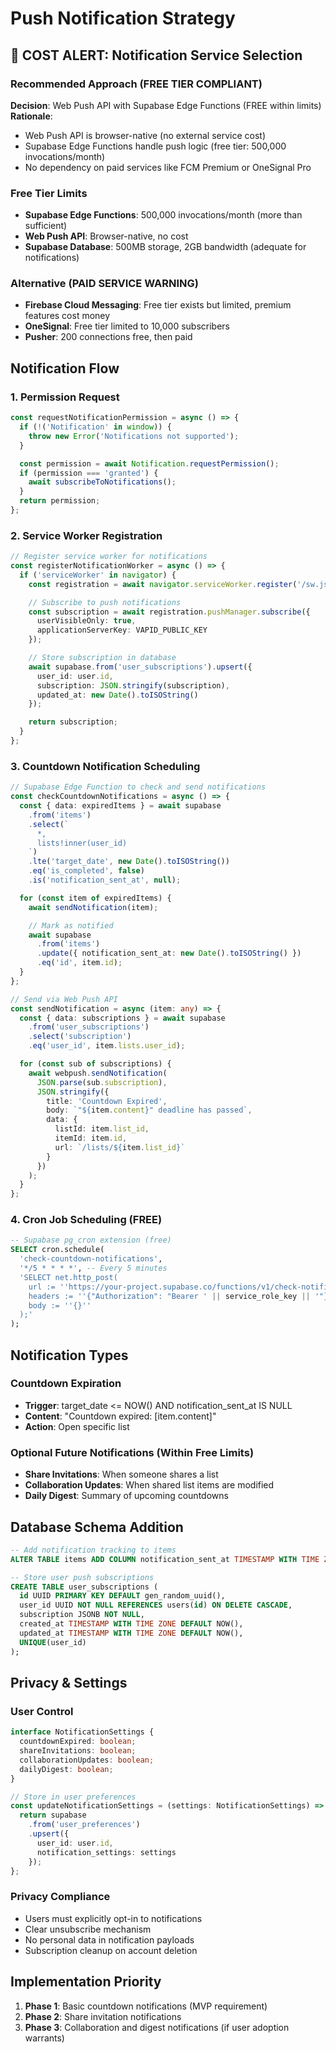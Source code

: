 # Push Notification Strategy

## 🚨 COST ALERT: Notification Service Selection

### Recommended Approach (FREE TIER COMPLIANT)

**Decision**: Web Push API with Supabase Edge Functions (FREE within limits)
**Rationale**:
- Web Push API is browser-native (no external service cost)
- Supabase Edge Functions handle push logic (free tier: 500,000 invocations/month)
- No dependency on paid services like FCM Premium or OneSignal Pro

### Free Tier Limits
- **Supabase Edge Functions**: 500,000 invocations/month (more than sufficient)
- **Web Push API**: Browser-native, no cost
- **Supabase Database**: 500MB storage, 2GB bandwidth (adequate for notifications)

### Alternative (PAID SERVICE WARNING)
- **Firebase Cloud Messaging**: Free tier exists but limited, premium features cost money
- **OneSignal**: Free tier limited to 10,000 subscribers
- **Pusher**: 200 connections free, then paid

## Notification Flow

### 1. Permission Request
```typescript
const requestNotificationPermission = async () => {
  if (!('Notification' in window)) {
    throw new Error('Notifications not supported');
  }

  const permission = await Notification.requestPermission();
  if (permission === 'granted') {
    await subscribeToNotifications();
  }
  return permission;
};
```

### 2. Service Worker Registration
```typescript
// Register service worker for notifications
const registerNotificationWorker = async () => {
  if ('serviceWorker' in navigator) {
    const registration = await navigator.serviceWorker.register('/sw.js');

    // Subscribe to push notifications
    const subscription = await registration.pushManager.subscribe({
      userVisibleOnly: true,
      applicationServerKey: VAPID_PUBLIC_KEY
    });

    // Store subscription in database
    await supabase.from('user_subscriptions').upsert({
      user_id: user.id,
      subscription: JSON.stringify(subscription),
      updated_at: new Date().toISOString()
    });

    return subscription;
  }
};
```

### 3. Countdown Notification Scheduling
```typescript
// Supabase Edge Function to check and send notifications
const checkCountdownNotifications = async () => {
  const { data: expiredItems } = await supabase
    .from('items')
    .select(`
      *,
      lists!inner(user_id)
    `)
    .lte('target_date', new Date().toISOString())
    .eq('is_completed', false)
    .is('notification_sent_at', null);

  for (const item of expiredItems) {
    await sendNotification(item);

    // Mark as notified
    await supabase
      .from('items')
      .update({ notification_sent_at: new Date().toISOString() })
      .eq('id', item.id);
  }
};

// Send via Web Push API
const sendNotification = async (item: any) => {
  const { data: subscriptions } = await supabase
    .from('user_subscriptions')
    .select('subscription')
    .eq('user_id', item.lists.user_id);

  for (const sub of subscriptions) {
    await webpush.sendNotification(
      JSON.parse(sub.subscription),
      JSON.stringify({
        title: 'Countdown Expired',
        body: `"${item.content}" deadline has passed`,
        data: {
          listId: item.list_id,
          itemId: item.id,
          url: `/lists/${item.list_id}`
        }
      })
    );
  }
};
```

### 4. Cron Job Scheduling (FREE)
```sql
-- Supabase pg_cron extension (free)
SELECT cron.schedule(
  'check-countdown-notifications',
  '*/5 * * * *', -- Every 5 minutes
  'SELECT net.http_post(
    url := ''https://your-project.supabase.co/functions/v1/check-notifications'',
    headers := ''{"Authorization": "Bearer ' || service_role_key || '"}'',
    body := ''{}''
  );'
);
```

## Notification Types

### Countdown Expiration
- **Trigger**: target_date <= NOW() AND notification_sent_at IS NULL
- **Content**: "Countdown expired: [item.content]"
- **Action**: Open specific list

### Optional Future Notifications (Within Free Limits)
- **Share Invitations**: When someone shares a list
- **Collaboration Updates**: When shared list items are modified
- **Daily Digest**: Summary of upcoming countdowns

## Database Schema Addition

```sql
-- Add notification tracking to items
ALTER TABLE items ADD COLUMN notification_sent_at TIMESTAMP WITH TIME ZONE;

-- Store user push subscriptions
CREATE TABLE user_subscriptions (
  id UUID PRIMARY KEY DEFAULT gen_random_uuid(),
  user_id UUID NOT NULL REFERENCES users(id) ON DELETE CASCADE,
  subscription JSONB NOT NULL,
  created_at TIMESTAMP WITH TIME ZONE DEFAULT NOW(),
  updated_at TIMESTAMP WITH TIME ZONE DEFAULT NOW(),
  UNIQUE(user_id)
);
```

## Privacy & Settings

### User Control
```typescript
interface NotificationSettings {
  countdownExpired: boolean;
  shareInvitations: boolean;
  collaborationUpdates: boolean;
  dailyDigest: boolean;
}

// Store in user preferences
const updateNotificationSettings = (settings: NotificationSettings) => {
  return supabase
    .from('user_preferences')
    .upsert({
      user_id: user.id,
      notification_settings: settings
    });
};
```

### Privacy Compliance
- Users must explicitly opt-in to notifications
- Clear unsubscribe mechanism
- No personal data in notification payloads
- Subscription cleanup on account deletion

## Implementation Priority
1. **Phase 1**: Basic countdown notifications (MVP requirement)
2. **Phase 2**: Share invitation notifications
3. **Phase 3**: Collaboration and digest notifications (if user adoption warrants)